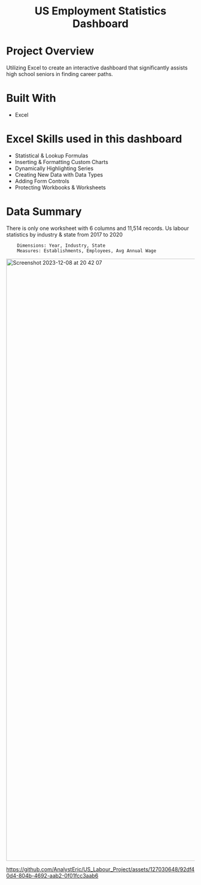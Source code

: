 # <p align="center">US Employment Statistics Dashboard</p> 
# Project Overview
Utilizing Excel to create an interactive dashboard that significantly assists high school seniors in finding career paths.

# Built With
* Excel

# Excel Skills used in this dashboard
- Statistical & Lookup Formulas
- Inserting & Formatting Custom Charts
- Dynamically Highlighting Series
- Creating New Data with Data Types
- Adding Form Controls
- Protecting Workbooks & Worksheets

# Data Summary
There is only one worksheet with 6 columns and 11,514 records.
Us labour statistics by industry & state from 2017 to 2020

        Dimensions: Year, Industry, State
        Measures: Establishments, Employees, Avg Annual Wage

<img width="1609" alt="Screenshot 2023-12-08 at 20 42 07" src="https://github.com/AnalystEric/US_Labour_Project/assets/127030648/9ea83a34-2b93-4966-9fc5-59c04a38fbc1">




https://github.com/AnalystEric/US_Labour_Project/assets/127030648/92df40d4-804b-4692-aab2-0f01fcc3aab6




